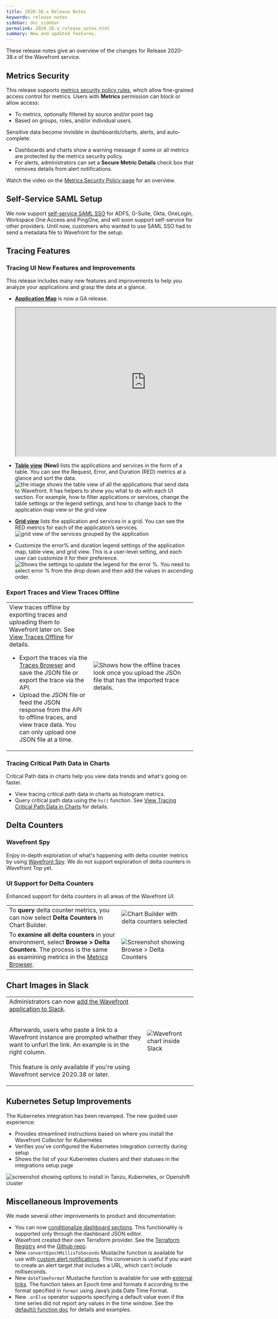 ```yaml
---
title: 2020-38.x Release Notes
keywords: release notes
sidebar: doc_sidebar
permalink: 2020.38.x_release_notes.html
summary: New and updated features.
---
```


These release notes give an overview of the changes for Release 2020-38.x of the Wavefront service.

## Metrics Security

This release supports [metrics security policy rules](metrics_security.html), which allow fine-grained access control for metrics. Users with **Metrics** permission can block or allow access:
* To metrics, optionally filtered by source and/or point tag
* Based on groups, roles, and/or individual users.

Sensitive data become invisible in dashboards/charts, alerts, and auto-complete.

* Dashboards and charts show a warning message if some or all metrics are protected by the metrics security policy.
* For alerts, administrators can set a **Secure Metric Details** check box that removes details from alert notifications.

Watch the video on the [Metrics Security Policy page](metrics_security.html#video-metrics-security-policy) for an overview.

## Self-Service SAML Setup

We now support [self-service SAML SSO](auth_self_service_sso.html) for ADFS, G-Suite, Okta, OneLogin, Workspace One Access and PingOne, and will soon support self-service for other providers. Until now, customers who wanted to use SAML SSO had to send a metadata file to Wavefront for the setup.

## Tracing Features

### Tracing UI New Features and Improvements
This release includes many new features and improvements to help you analyze your applications and grasp the data at a glance.

* [**Application Map**](tracing_ui_overview.html#application-map) is now a GA release.

  <iframe src="https://bcove.video/3oDxXaa" width="700" height="400" allowfullscreen="true" alt="application map settings"></iframe>

* [**Table view**](tracing_ui_overview.html#table-view) **(New)** lists the applications and services in the form of a table. You can see the Request, Error, and Duration (RED) metrics at a glance and sort the data.
  <img src="/images/tracing_trable_view_releasnotes.png" alt="the image shows the table view of all the applications that send data to Wavefront. It has helpers to show you what to do with each UI section. For example, how to filter applications or services, change the table settings or the legend settings, and how to change back to the application map view or the grid view"/>

* [**Grid view**](tracing_ui_overview.html#grid-view) lists the application and services in a grid. You can see the RED metrics for each of the application’s services.
  <img src="/images/tracing_grid_view_releasenotes.png" alt="grid view of the services grouped by the application"/>

* Customize the error% and duration legend settings of the application map, table view, and grid view. This is a user-level setting, and each user can customize it for their preference.
  <br/><img src="/images/release_notes_38.x.png" alt="Shows the settings to update the legend for the error %. You need to select error % from the drop down and then add the values in ascending order."/>

### Export Traces and View Traces Offline

<table style="width: 100%;">
<tbody>
<tr>
<td width="45%">
  View traces offline by exporting traces and uploading them to Wavefront later on. See <a href="tracing_ui_overview.html#view-traces-offline">View Traces Offline</a> for details.
  <ul>
    <li>
      Export the traces via the <a href="tracing_ui_overview.html#traces-browser">Traces Browser</a> and save the JSON file or export the trace via the API.
    </li>
    <li>
      Upload the JSON file or feed the JSON response from the API to offline traces, and view trace data. You can only upload one JSON file at a time.
    </li>
  </ul></td>
<td width="55%"><img src="/images/tracing_offline_tracing_view.png" alt="Shows how the offline traces look once you upload the JSOn file that has the imported trace details."/></td>
</tr>
</tbody>
</table>

### Tracing Critical Path Data in Charts

Critical Path data in charts help you view data trends and what's going on faster.
* View tracing critical path data in charts as histogram metrics.
* Query critical path data using the `hs()` function.
See [View Tracing Critical Path Data in Charts](trace_data_query.html#view-tracing-critical-path-data-in-charts) for details.


## Delta Counters

### Wavefront Spy

Enjoy in-depth exploration of what's happening with delta counter metrics by using [Wavefront Spy](wavefront_monitoring_spy.html#get-ingested-delta-counters-with-spy). We do not support exploration of delta counters in Wavefront Top yet.


### UI Support for Delta Counters

Enhanced support for delta counters in all areas of the Wavefront UI:

<table style="width: 100%;">
<tbody>
<tr>
<td>To <strong>query</strong> delta counter metrics, you can now select <strong>Delta Counters</strong> in Chart Builder.</td>
<td><img src="/images/v2_add_metric.png" alt="Chart Builder with delta counters selected"/> </td>
</tr>
<tr>
<td width="60%">To <strong>examine all delta counters</strong> in your environment, select <strong>Browse &gt; Delta Counters</strong>. The process is the same as examining metrics in the <a href="metrics_managing.html#metrics-browser"> Metrics Browser</a>.
</td>
<td width="40%"><img src="/images/delta_counters_browse.png" alt="Screenshot showing Browse > Delta Counters"/></td>
</tr>
</tbody>
</table>

## Chart Images in Slack

<table style="width: 100%;">
<tbody>
<tr>
<td>Administrators can now <a href="https://slack.com/oauth/v2/authorize?client_id=2279130001.809926228192&scope=commands,links:write,users:read&user_scope=links:read"> add the Wavefront application to Slack</a>. <br /><br />

Afterwards, users who paste a link to a Wavefront instance are prompted whether they want to unfurl the link. An example is in the right column. <br /><br />
This feature is only available if you're using Wavefront service 2020.38 or later.  </td>
<td><img src="/images/unfurled_chart_doc.png" alt="Wavefront chart inside Slack"/> </td>
</tr>
</tbody>
</table>

## Kubernetes Setup Improvements

The Kubernetes integration has been revamped. The new guided user experience:
* Provides streamlined instructions based on where you install the Wavefront Collector for Kubernetes
* Verifies you've configured the Kubernetes integration correctly during setup
* Shows the list of your Kubernetes clusters and their statuses in the integrations setup page

![screenshot showing options to install in Tanzu, Kubernetes, or Openshift cluster](images/kubernetes_revamp.png)


## Miscellaneous Improvements

We made several other improvements to product and documentation:

* You can now [conditionalize dashboard sections](ui_dashboards.html#advanced-edit-dashboard-json). This functionality is supported only through the dashboard JSON editor.
* Wavefront created their own Terraform provider. See the [Terraform Registry](https://registry.terraform.io/providers/vmware/wavefront/latest/docs) and the [Github repo](https://github.com/vmware/terraform-provider-wavefront).
* New `convertEpochMillisToSeconds` Mustache function is available for use with [custom alert notifications](alert_target_customizing.html#utility-functions-for-readability). This conversion is useful if you want to create an alert target that includes a URL, which can't include milliseconds.
* New `dateTimeFormat` Mustache function is available for use with [external links](external_links_managing.html#link-url-template-syntax). The function takes an Epoch time and formats it according to the format specified in `format` using Java’s joda Date Time Format.
* New `.orElse` operator supports specifying a default value even if the time series did not report any values in the time window. See the [default() function doc](ts_default.html) for details and examples.
